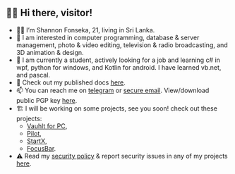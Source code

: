 ## 👋🏼 Hi there, visitor!

-	👦🏻 I’m Shannon Fonseka, 21, living in Sri Lanka.
- 👀 I am interested in computer programming, database & server management, photo & video editing, television & radio broadcasting, and 3D animation & design.
- 🌱 I am currently a student, actively looking for a job and learning c# in wpf, python for windows, and Kotlin for android. I have learned vb.net, and pascal.
- 📄 Check out my published docs [here](https://github.com/shannonfonseka/shannonfonseka/blob/main/docs/readme.md).
- 📫 You can reach me on [telegram](https://t.me/shannonf0nseka) or [secure email](mailto:hello.shannonfonseka@proton.me). View/download public PGP key [here](https://raw.githubusercontent.com/shannonfonseka/shannonfonseka/refs/heads/main/pgp/0x74A52B0D-pub.asc).
- 🏗️ I will be working on some projects, see you soon! check out these projects:
  - [Vauhlt for PC](https://github.com/fonseware/VauhltDesktop),
  - [Pilot](https://github.com/fonseware/Pilot),
  - [StartX](https://github.com/fonseware/StartX),
  - [FocusBar](https://github.com/fonseware/FocusBar).  
- ⚠️ Read my [security policy](https://github.com/shannonfonseka/shannonfonseka/security/policy) & report security issues in any of my projects [here](https://github.com/shannonfonseka/shannonfonseka/security/advisories/new).
